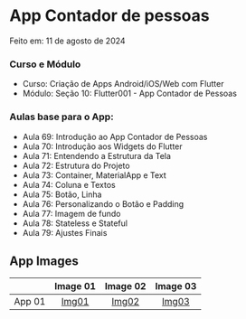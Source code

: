 # App Contador de pessoas

Feito em: 11 de agosto de 2024

### Curso e Módulo

- Curso: Criação de Apps Android/iOS/Web com Flutter
- Módulo: Seção 10: Flutter001 - App Contador de Pessoas

### Aulas base para o App:

- Aula 69: Introdução ao App Contador de Pessoas
- Aula 70: Introdução aos Widgets do Flutter
- Aula 71: Entendendo a Estrutura da Tela
- Aula 72: Estrutura do Projeto
- Aula 73: Container, MaterialApp e Text
- Aula 74: Coluna e Textos
- Aula 75: Botão, Linha
- Aula 76: Personalizando o Botão e Padding
- Aula 77: Imagem de fundo
- Aula 78: Stateless e Stateful
- Aula 79: Ajustes Finais

## App Images

|        | Image 01 | Image 02 | Image 03 |
|:------:|:--------:|:--------:|:--------:|
| App 01 | [Img01]  | [Img02]  | [Img03]  |

<!-- Links -->

[Img01]: https://github.com/MatheusPTorquato/appsCursosFlutter/blob/dev-mpt/screenshots/01app01_startto.png

[Img02]: https://github.com/MatheusPTorquato/appsCursosFlutter/blob/dev-mpt/screenshots/02app01_startto.png

[Img03]: https://github.com/MatheusPTorquato/appsCursosFlutter/blob/dev-mpt/screenshots/03app01_startto.png
